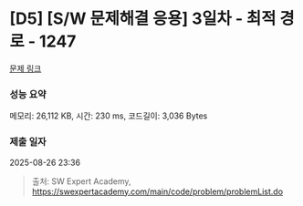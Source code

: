 # [D5] [S/W 문제해결 응용] 3일차 - 최적 경로 - 1247 

[문제 링크](https://swexpertacademy.com/main/code/problem/problemDetail.do?contestProbId=AV15OZ4qAPICFAYD) 

### 성능 요약

메모리: 26,112 KB, 시간: 230 ms, 코드길이: 3,036 Bytes

### 제출 일자

2025-08-26 23:36



> 출처: SW Expert Academy, https://swexpertacademy.com/main/code/problem/problemList.do